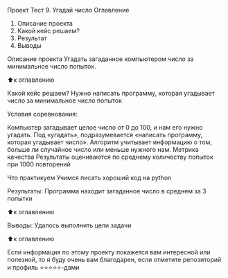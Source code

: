 Проект Тест 9. Угадай число
Оглавление
1. Описание проекта
2. Какой кейс решаем?
3. Результат
4. Выводы

Описание проекта
Угадать загаданное компьютером число за минимальное число попыток.

⬆️к оглавлению

Какой кейс решаем?
Нужно написать программу, которая угадывает число за минимальное число попыток

Условия соревнования:

Компьютер загадывает целое число от 0 до 100, и нам его нужно угадать. Под «угадать», подразумевается «написать программу, которая угадывает число».
Алгоритм учитывает информацию о том, больше ли случайное число или меньше нужного нам.
Метрика качества
Результаты оцениваются по среднему количеству попыток при 1000 повторений

Что практикуем
Учимся писать хороший код на python

Результаты:
Программа находит загаданное число в среднем за 3 попытки

⬆️к оглавлению

Выводы:
Удалось выполнить цели задачи

⬆️к оглавлению

Если информация по этому проекту покажется вам интересной или полезной, то я буду очень вам благодарен, если отметите репозиторий и профиль ⭐️⭐️⭐️⭐️⭐️-дами
